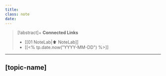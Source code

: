 ```yaml
---
title:
class: note
date:
---
```



> [!abstract]+
> **Connected Links**
> - [[01 NoteLab|⬆️ NoteLab]]
> - [[<% tp.date.now("YYYY-MM-DD") %>]]

---

## [topic-name]
